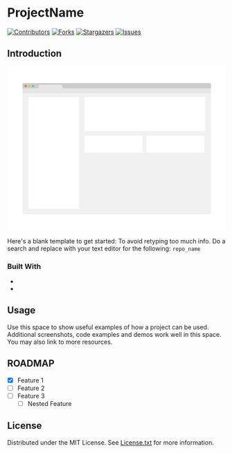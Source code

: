 # ProjectName

[![Contributors][contributors-shield]][contributors-url]
[![Forks][forks-shield]][forks-url]
[![Stargazers][stars-shield]][stars-url]
[![Issues][issues-shield]][issues-url]

## Introduction

![Product Name Screen Shot][product-screenshot]

Here's a blank template to get started: To avoid retyping too much info. Do a search and replace with your text editor for the following: `repo_name`

### Built With

- []()
- []()

## Usage

Use this space to show useful examples of how a project can be used. Additional screenshots, code examples and demos work well in this space. You may also link to more resources.

## ROADMAP

- [x] Feature 1
- [ ] Feature 2
- [ ] Feature 3
  - [ ] Nested Feature

## License

Distributed under the MIT License. See [License.txt](readme/license.txt) for more information.

<!-- MARKDOWN LINKS & IMAGES -->

[contributors-shield]: https://img.shields.io/github/contributors/watercore1/repo_name.svg?style=flat-square
[contributors-url]: https://github.com/watercore1/repo_name/graphs/contributors
[forks-shield]: https://img.shields.io/github/forks/watercore1/repo_name.svg?style=flat-square
[forks-url]: https://github.com/watercore1/repo_name/network/members
[stars-shield]: https://img.shields.io/github/stars/watercore1/repo_name.svg?style=flat-square
[stars-url]: https://github.com/watercore1/repo_name/stargazers
[issues-shield]: https://img.shields.io/github/issues/watercore1/repo_name.svg?style=flat-square
[issues-url]: https://img.shields.io/github/issues/watercore1/repo_name.svg
[license-shield]: https://img.shields.io/github/license/watercore1/repo_name.svg?style=flat-square
[product-screenshot]: readme/screenshot.png
